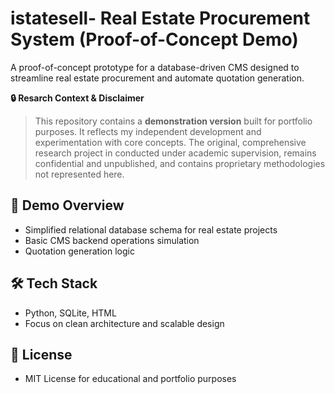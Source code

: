  # istatesell- Real Estate Procurement System (Proof-of-Concept Demo)
A proof-of-concept prototype for a database-driven CMS designed to streamline real estate procurement and automate quotation generation.

**🔒 Resarch Context & Disclaimer**
   > This repository contains a **demonstration version** built for portfolio purposes. It reflects my independent development and experimentation with core concepts.
   >The original, comprehensive research project in conducted under academic supervision, remains confidential and unpublished, and contains proprietary methodologies not represented here.

## 🚀 Demo Overview
   - Simplified relational database schema for real estate projects
   - Basic CMS backend operations simulation
   - Quotation generation logic

## 🛠 Tech Stack 
   - Python, SQLite, HTML
   - Focus on clean architecture and scalable design

## 📜 License 
   - MIT License for educational and portfolio purposes
     
